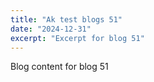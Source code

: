 ```yaml
---
title: "Ak test blogs 51"
date: "2024-12-31"
excerpt: "Excerpt for blog 51"
---
```


Blog content for blog 51